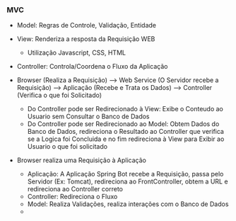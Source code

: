 ### MVC

- Model: Regras de Controle, Validação, Entidade
- View: Renderiza a resposta da Requisição WEB
    - Utilização Javascript, CSS, HTML
- Controller: Controla/Coordena o Fluxo da Aplicação

- Browser (Realiza a Requisição) --> Web Service (O Servidor recebe a Requisição) --> Aplicação (Recebe e Trata os
  Dados) --> Controller (Verifica o que foi Solicitado)
    - Do Controller pode ser Redirecionado à View: Exibe o Conteudo ao Usuario sem Consultar o Banco de Dados
    - Do Controller pode ser Redirecionado ao Model: Obtem Dados do Banco de Dados, redireciona o Resultado ao
      Controller que verifica se a Logica foi Concluida e no fim redireciona à View para Exibir ao Usuario o que foi
      solicitado

- Browser realiza uma Requisição à Aplicação
    - Aplicação: A Aplicação Spring Bot recebe a Requisição, passa pelo Servidor (Ex: Tomcat), redireciona ao
      FrontController, obtem a URL e redireciona ao Controller correto
    - Controller: Redireciona o Fluxo
    - Model: Realiza Validações, realiza interações com o Banco de Dados
    - 
